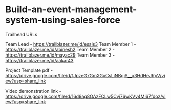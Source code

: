 # Build-an-event-management-system-using-sales-force

Trailhead URLs

Team Lead - https://trailblazer.me/id/esais3 
Team Member 1 - https://trailblazer.me/id/abinesh2
Team Member 2 - https://trailblazer.me/id/mayac29
Team Member 3 - https://trailblazer.me/id/aakar43

Project Template pdf - https://drive.google.com/file/d/1JpzeG7GmXGxCsLiNBgiS__x3HdHeJRpV/view?usp=share_link

Video demonstration link - https://drive.google.com/file/d/16d9ag8OAzFCLw5Cvj76wKVv4Mi67fdoz/view?usp=share_link
